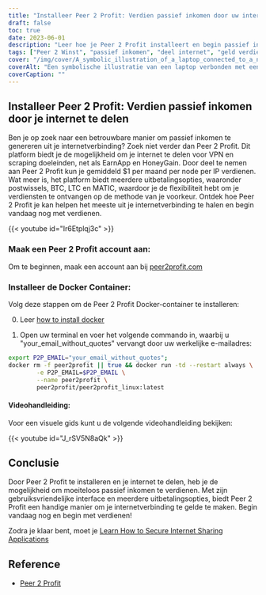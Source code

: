 ```yaml
---
title: "Installeer Peer 2 Profit: Verdien passief inkomen door uw internet te delen"
draft: false
toc: true
date: 2023-06-01
description: "Leer hoe je Peer 2 Profit installeert en begin passief inkomen te verdienen door je internetverbinding te delen voor VPN en scraping doeleinden, met een gemiddelde maandelijkse winst van $1 per node per IP."
tags: ["Peer 2 Winst", "passief inkomen", "deel internet", "geld verdienen", "VPN", "schrapen", "online verdienen", "uitbetalingsmogelijkheden", "postwissels", "BTC", "LTC", "MATIC", "Docker container", "installatiehandleiding", "internetverbinding", "inkomsten", "geld verdienen", "online inkomen", "internet te gelde maken", "thuis verdienen", "netwerk delen", "verdienen aan internet", "verdienen aan delen", "moeiteloos verdienen", "de inkomsten stimuleren", "verdienen aan VPN", "verdienen aan schrapen", "verdienen bij Peer 2 Profit", "internet monetisatie", "passief inkomen genereren", "verdienen aan netwerk delen"]
cover: "/img/cover/A_symbolic_illustration_of_a_laptop_connected_to_a_network.png"
coverAlt: "Een symbolische illustratie van een laptop verbonden met een netwerk van onderling verbonden knooppunten, die het concept van het delen van internet voor het genereren van passief inkomen voorstelt."
coverCaption: ""
---
```


## Installeer Peer 2 Profit: Verdien passief inkomen door je internet te delen

Ben je op zoek naar een betrouwbare manier om passief inkomen te genereren uit je internetverbinding? Zoek niet verder dan Peer 2 Profit. Dit platform biedt je de mogelijkheid om je internet te delen voor VPN en scraping doeleinden, net als EarnApp en HoneyGain. Door deel te nemen aan Peer 2 Profit kun je gemiddeld $1 per maand per node per IP verdienen. Wat meer is, het platform biedt meerdere uitbetalingsopties, waaronder postwissels, BTC, LTC en MATIC, waardoor je de flexibiliteit hebt om je verdiensten te ontvangen op de methode van je voorkeur. Ontdek hoe Peer 2 Profit je kan helpen het meeste uit je internetverbinding te halen en begin vandaag nog met verdienen.

{{< youtube id="Ir6Etplqj3c" >}}

### Maak een Peer 2 Profit account aan:
Om te beginnen, maak een account aan bij [peer2profit.com](https://p2pr.me/16538445386293aa3aaec4e)

### Installeer de Docker Container:
Volg deze stappen om de Peer 2 Profit Docker-container te installeren:

0. Leer [how to install docker](https://simeononsecurity.ch/other/creating-profitable-low-powered-crypto-miners/#installing-docker)

1. Open uw terminal en voer het volgende commando in, waarbij u "your_email_without_quotes" vervangt door uw werkelijke e-mailadres:
```bash
export P2P_EMAIL="your_email_without_quotes";
docker rm -f peer2profit || true && docker run -td --restart always \
        -e P2P_EMAIL=$P2P_EMAIL \
        --name peer2profit \
        peer2profit/peer2profit_linux:latest
```

#### Videohandleiding:
Voor een visuele gids kunt u de volgende videohandleiding bekijken:

{{< youtube id="J_rSV5N8aQk" >}}

## Conclusie
Door Peer 2 Profit te installeren en je internet te delen, heb je de mogelijkheid om moeiteloos passief inkomen te verdienen. Met zijn gebruiksvriendelijke interface en meerdere uitbetalingsopties, biedt Peer 2 Profit een handige manier om je internetverbinding te gelde te maken. Begin vandaag nog en begin met verdienen!

Zodra je klaar bent, moet je [Learn How to Secure Internet Sharing Applications](https://simeononsecurity.ch/other/how-to-secure-internet-sharing-applications/)

## Reference
- [Peer 2 Profit](https://p2pr.me/16538445386293aa3aaec4e)